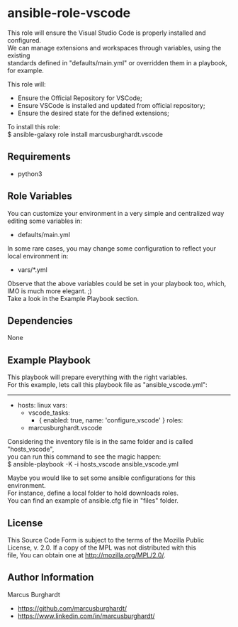 ansible-role-vscode
=========

This role will ensure the Visual Studio Code is properly installed and configured.  
We can manage extensions and workspaces through variables, using the existing  
standards defined in "defaults/main.yml" or overridden them in a playbook, for example.  

This role will:  
- Ensure the Official Repository for VSCode;
- Ensure VSCode is installed and updated from official repository;
- Ensure the desired state for the defined extensions;

To install this role:  
$ ansible-galaxy role install marcusburghardt.vscode

Requirements
------------

- python3

Role Variables
--------------

You can customize your environment in a very simple and centralized way editing some variables in:
- defaults/main.yml

In some rare cases, you may change some configuration to reflect your local environment in:
- vars/*.yml

Observe that the above variables could be set in your playbook too, which, IMO is much more elegant. ;)  
Take a look in the Example Playbook section.

Dependencies
------------

None

Example Playbook
----------------

This playbook will prepare everything with the right variables.  
For this example, lets call this playbook file as "ansible_vscode.yml":  

---
- hosts: linux
  vars:
    - vscode_tasks:
      - { enabled: true,  name: 'configure_vscode' }
  roles:
    - marcusburghardt.vscode

Considering the inventory file is in the same folder and is called "hosts_vscode",  
you can run this command to see the magic happen:  
$ ansible-playbook -K -i hosts_vscode ansible_vscode.yml  

Maybe you would like to set some ansible configurations for this environment.  
For instance, define a local folder to hold downloads roles.  
You can find an example of ansible.cfg file in "files" folder.

License
-------

This Source Code Form is subject to the terms of the Mozilla Public  
License, v. 2.0. If a copy of the MPL was not distributed with this  
file, You can obtain one at http://mozilla.org/MPL/2.0/.

Author Information
------------------

Marcus Burghardt
- https://github.com/marcusburghardt/
- https://www.linkedin.com/in/marcusburghardt/
